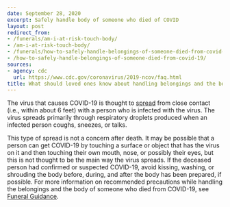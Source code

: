 ```yaml
---
date: September 28, 2020
excerpt: Safely handle body of someone who died of COVID
layout: post
redirect_from:
- /funerals/am-i-at-risk-touch-body/
- /am-i-at-risk-touch-body/
- /funerals/how-to-safely-handle-belongings-of-someone-died-from-covid-19/
- /how-to-safely-handle-belongings-of-someone-died-from-covid-19/
sources:
- agency: cdc
  url: https://www.cdc.gov/coronavirus/2019-ncov/faq.html 
title: What should loved ones know about handling belongings and the body of someone who died from COVID-19?
---
```


The virus that causes COVID-19 is thought to [spread](https://www.cdc.gov/coronavirus/2019-ncov/prevent-getting-sick/how-covid-spreads.html) from close contact (i.e., within about 6 feet) with a person who is infected with the virus. The virus spreads primarily through respiratory droplets produced when an infected person coughs, sneezes, or talks.  

This type of spread is not a concern after death. It may be possible that a person can get COVID-19 by touching a surface or object that has the virus on it and then touching their own mouth, nose, or possibly their eyes, but this is not thought to be the main way the virus spreads. If the deceased person had confirmed or suspected COVID-19, avoid kissing, washing, or shrouding the body before, during, and after the body has been prepared, if possible. For more information on recommended precautions while handling the belongings and the body of someone who died from COVID-19, see [Funeral Guidance](https://www.cdc.gov/coronavirus/2019-ncov/daily-life-coping/funeral-guidance.html).  